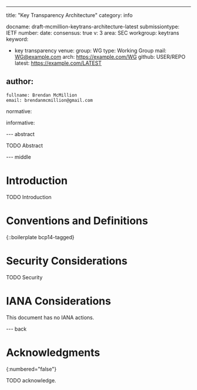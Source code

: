 ---
title: "Key Transparency Architecture"
category: info

docname: draft-mcmillion-keytrans-architecture-latest
submissiontype: IETF
number:
date:
consensus: true
v: 3
area: SEC
workgroup: keytrans
keyword:
 - key transparency
venue:
  group: WG
  type: Working Group
  mail: WG@example.com
  arch: https://example.com/WG
  github: USER/REPO
  latest: https://example.com/LATEST

author:
 -
    fullname: Brendan McMillion
    email: brendanmcmillion@gmail.com

normative:

informative:


--- abstract

TODO Abstract


--- middle

# Introduction

TODO Introduction


# Conventions and Definitions

{::boilerplate bcp14-tagged}


# Security Considerations

TODO Security


# IANA Considerations

This document has no IANA actions.


--- back

# Acknowledgments
{:numbered="false"}

TODO acknowledge.
